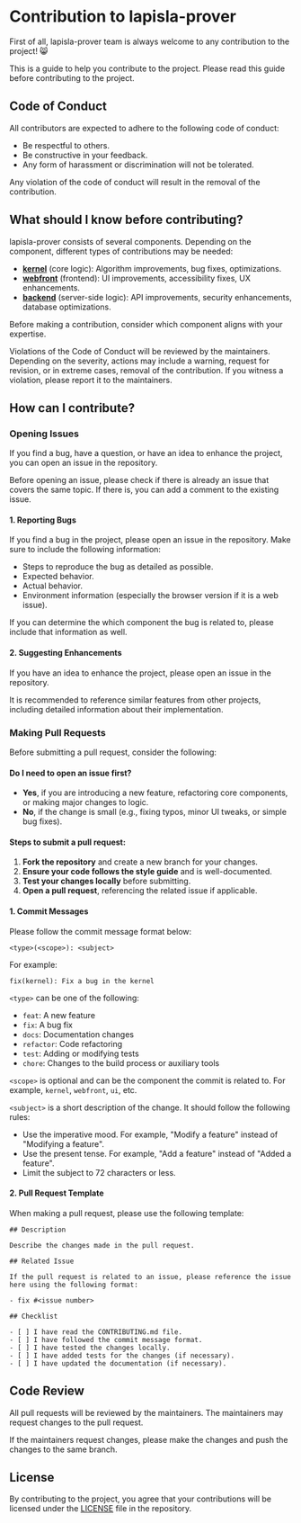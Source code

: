 # Contribution to lapisla-prover 

First of all, lapisla-prover team is always welcome to any contribution to the project! 😸

This is a guide to help you contribute to the project. 
Please read this guide before contributing to the project.

## Code of Conduct

All contributors are expected to adhere to the following code of conduct:

- Be respectful to others.
- Be constructive in your feedback.
- Any form of harassment or discrimination will not be tolerated.

Any violation of the code of conduct will result in the removal of the contribution.


## What should I know before contributing?

lapisla-prover consists of several components. Depending on the component, different types of contributions may be needed:

- **[kernel](packages/kernel)** (core logic): Algorithm improvements, bug fixes, optimizations.
- **[webfront](apps/web)** (frontend): UI improvements, accessibility fixes, UX enhancements.
- **[backend](apps/backend)** (server-side logic): API improvements, security enhancements, database optimizations.

Before making a contribution, consider which component aligns with your expertise.


Violations of the Code of Conduct will be reviewed by the maintainers. Depending on the severity, actions may include a warning, request for revision, or in extreme cases, removal of the contribution. If you witness a violation, please report it to the maintainers.



## How can I contribute?

### Opening Issues

If you find a bug, have a question, or have an idea to enhance the project, you can open an issue in the repository.

Before opening an issue, please check if there is already an issue that covers the same topic. If there is, you can add a comment to the existing issue.

#### 1. Reporting Bugs

If you find a bug in the project, please open an issue in the repository. Make sure to include the following information:

- Steps to reproduce the bug as detailed as possible.
- Expected behavior.
- Actual behavior.
- Environment information (especially the browser version if it is a web issue).

If you can determine the which component the bug is related to, please include that information as well.


#### 2. Suggesting Enhancements

If you have an idea to enhance the project, please open an issue in the repository. 

It is recommended to reference similar features from other projects, including detailed information about their implementation.

### Making Pull Requests

Before submitting a pull request, consider the following:

#### Do I need to open an issue first?
- **Yes**, if you are introducing a new feature, refactoring core components, or making major changes to logic.
- **No**, if the change is small (e.g., fixing typos, minor UI tweaks, or simple bug fixes).

#### Steps to submit a pull request:
1. **Fork the repository** and create a new branch for your changes.
2. **Ensure your code follows the style guide** and is well-documented.
3. **Test your changes locally** before submitting.
4. **Open a pull request**, referencing the related issue if applicable.



#### 1. Commit Messages

Please follow the commit message format below:

```
<type>(<scope>): <subject>
```

For example:

```
fix(kernel): Fix a bug in the kernel
```

`<type>` can be one of the following:
- `feat`: A new feature
- `fix`: A bug fix
- `docs`: Documentation changes
- `refactor`: Code refactoring
- `test`: Adding or modifying tests
- `chore`: Changes to the build process or auxiliary tools

`<scope>` is optional and can be the component the commit is related to. 
For example, `kernel`, `webfront`, `ui`, etc.

`<subject>` is a short description of the change.
It should follow the following rules:
- Use the imperative mood. For example, "Modify a feature" instead of "Modifying a feature".
- Use the present tense. For example, "Add a feature" instead of "Added a feature".
- Limit the subject to 72 characters or less.


#### 2. Pull Request Template

When making a pull request, please use the following template:

```
## Description

Describe the changes made in the pull request.

## Related Issue

If the pull request is related to an issue, please reference the issue here using the following format:

- fix #<issue number>

## Checklist

- [ ] I have read the CONTRIBUTING.md file.
- [ ] I have followed the commit message format.
- [ ] I have tested the changes locally.
- [ ] I have added tests for the changes (if necessary).
- [ ] I have updated the documentation (if necessary).
```

## Code Review

All pull requests will be reviewed by the maintainers. The maintainers may request changes to the pull request.

If the maintainers request changes, please make the changes and push the changes to the same branch. 


## License

By contributing to the project, you agree that your contributions will be licensed under the [LICENSE](LICENSE) file in the repository.


